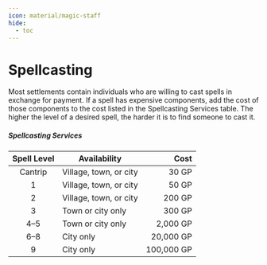 ```yaml
---
icon: material/magic-staff
hide:
  - toc
---
```


# Spellcasting

Most settlements contain individuals who are willing to cast spells in exchange for payment. If a spell has expensive components, add the cost of those components to the cost listed in the Spellcasting Services table. The higher the level of a desired spell, the harder it is to find someone to cast it.

##### Spellcasting Services

| Spell Level | Availability | Cost |
|:-:|---|--:|
| Cantrip | Village, town, or city | 30 GP |
| 1 | Village, town, or city | 50 GP |
| 2 | Village, town, or city | 200 GP |
| 3 | Town or city only | 300 GP |
| 4–5 | Town or city only | 2,000 GP |
| 6–8 | City only | 20,000 GP |
| 9 | City only | 100,000 GP |
